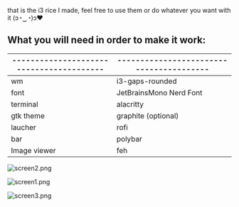 that is the i3 rice I made, feel free to use them or do whatever you want with it (ɔ◔‿◔)ɔ♥ 

## What you will need in order to make it work:

| ---------------------------------------- | ---------------------------------------- |
| ---------------------------------------- | ---------------------------------------- |
| wm                                       | i3-gaps-rounded                          |
| font                                     | JetBrainsMono Nerd Font                  |
| terminal                                 | alacritty                                |
| gtk theme                                | graphite (optional)                      |
| laucher                                  | rofi                                     |
| bar                                      | polybar                                  |
| Image viewer                             | feh                                      |

![screen2.png](/home/user/Pictures/screen2.png)

![screen1.png](/home/user/Pictures/screen1.png)

![screen3.png](/home/user/Pictures/screen3.png)


